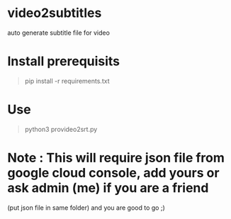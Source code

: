 # video2subtitles
auto generate subtitle file for video

# Install prerequisits
> pip install -r requirements.txt

# Use 
> python3 provideo2srt.py

# Note : This will require json file from google cloud console, add yours or ask admin (me) if you are a friend
(put json file in same folder) and you are good to go ;)
